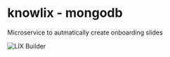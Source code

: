 # knowlix - mongodb 

Microservice to autmatically create onboarding slides

![LIX Builder](https://github.com/vg-leanix/pptx-tool/blob/main/Thumbnail.png)
